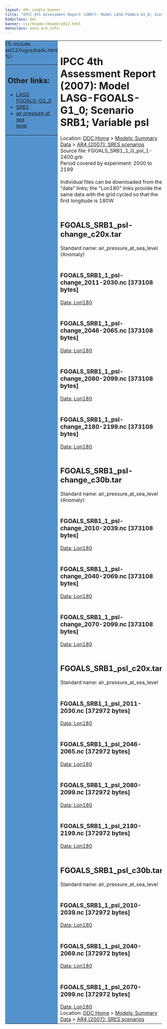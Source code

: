 ```yaml
---
layout: ddc_simple_banner
title: "IPCC 4th Assessment Report (2007): Model LASG-FGOALS-G1_0; Scenario SRB1; Variable psl"
bodyclass: ddc
banner: ssi/header/Header2012.html
menuclass: auto_ar4_info
---
```



<table width="100%" border="0" cellspacing="0" cellpadding="0" style="border-collapse: collapse;">
<tr style="margin:0;padding:0;border:0;">
<td style="margin:0;padding:0;border:0;height:1pt;width:150pt;background:#5492CD;" valign="top" >

<div id="lh-col2" class="auto_ar4_info">
<table class="menumain" bgcolor="#5492CD" cellspacing="0" width="100%" border="0">
<tr><td>
<h2> Other links:</h2>
<ul>
<li><a href="/auto/ar4/model-LASG-FGOALS-G1_0.html">LASG<br/>FGOALS-G1_0</a></li>
<li><a href="/auto/ar4/scenario-SRB1.html">SRB1</a></li>
<li><a href="/auto/ar4/var-air_pressure_at_sea_level.html">air pressure at sea<br/> level</a></li>
</ul>
</td></tr>
{% include ssi12/logos/badc.html %}
</table>
</div>
</td>
<td><h1>IPCC 4th Assessment Report (2007): Model LASG-FGOALS-G1_0; Scenario SRB1; Variable psl</h1>

<!-- Breadcrumb1 -->
<div id="breadcrumb1" align="left">
Location: <a href="/index.html">DDC Home</a> > <a href="/sim/gcm_clim/">Models: Summary Data</a>
> <a href="/sim/gcm_clim/SRES_AR4/index.html">AR4 (2007): SRES scenarios</a>
</div>
<!-- End of Breadcrumb1 -->Source file: FGOALS_SRB1_1_G_psl_1-2400.grb
<br/>
Period covered by experiment: 2000 to 2199<br/>
<br/>Individual files can be downloaded from the "data" links; the "Lon180" links provide the same data
         with the grid cycled so that the first longitude is 180W<br/>
<br/><h2>FGOALS_SRB1_psl-change_c20x.tar</h2>
Standard name: air_pressure_at_sea_level (Anomaly)<br>
<br/><h3>FGOALS_SRB1_1_psl-change_2011-2030.nc [373108 bytes]</h3>
<a href="http://apps.ipcc-data.org/cgi-bin/downl/ar4_nc/psl/FGOALS_SRB1_1_psl-change_2011-2030.nc">Data; </a><a href="http://apps.ipcc-data.org/cgi-bin/downl/ar4_nc/psl/FGOALS_SRB1_1_psl-change_2011-2030.cyto180.nc"> Lon180</a><br/>
<br/><h3>FGOALS_SRB1_1_psl-change_2046-2065.nc [373108 bytes]</h3>
<a href="http://apps.ipcc-data.org/cgi-bin/downl/ar4_nc/psl/FGOALS_SRB1_1_psl-change_2046-2065.nc">Data; </a><a href="http://apps.ipcc-data.org/cgi-bin/downl/ar4_nc/psl/FGOALS_SRB1_1_psl-change_2046-2065.cyto180.nc"> Lon180</a><br/>
<br/><h3>FGOALS_SRB1_1_psl-change_2080-2099.nc [373108 bytes]</h3>
<a href="http://apps.ipcc-data.org/cgi-bin/downl/ar4_nc/psl/FGOALS_SRB1_1_psl-change_2080-2099.nc">Data; </a><a href="http://apps.ipcc-data.org/cgi-bin/downl/ar4_nc/psl/FGOALS_SRB1_1_psl-change_2080-2099.cyto180.nc"> Lon180</a><br/>
<br/><h3>FGOALS_SRB1_1_psl-change_2180-2199.nc [373108 bytes]</h3>
<a href="http://apps.ipcc-data.org/cgi-bin/downl/ar4_nc/psl/FGOALS_SRB1_1_psl-change_2180-2199.nc">Data; </a><a href="http://apps.ipcc-data.org/cgi-bin/downl/ar4_nc/psl/FGOALS_SRB1_1_psl-change_2180-2199.cyto180.nc"> Lon180</a><br/>
<br/><h2>FGOALS_SRB1_psl-change_c30b.tar</h2>
Standard name: air_pressure_at_sea_level (Anomaly)<br>
<br/><h3>FGOALS_SRB1_1_psl-change_2010-2039.nc [373108 bytes]</h3>
<a href="http://apps.ipcc-data.org/cgi-bin/downl/ar4_nc/psl/FGOALS_SRB1_1_psl-change_2010-2039.nc">Data; </a><a href="http://apps.ipcc-data.org/cgi-bin/downl/ar4_nc/psl/FGOALS_SRB1_1_psl-change_2010-2039.cyto180.nc"> Lon180</a><br/>
<br/><h3>FGOALS_SRB1_1_psl-change_2040-2069.nc [373108 bytes]</h3>
<a href="http://apps.ipcc-data.org/cgi-bin/downl/ar4_nc/psl/FGOALS_SRB1_1_psl-change_2040-2069.nc">Data; </a><a href="http://apps.ipcc-data.org/cgi-bin/downl/ar4_nc/psl/FGOALS_SRB1_1_psl-change_2040-2069.cyto180.nc"> Lon180</a><br/>
<br/><h3>FGOALS_SRB1_1_psl-change_2070-2099.nc [373108 bytes]</h3>
<a href="http://apps.ipcc-data.org/cgi-bin/downl/ar4_nc/psl/FGOALS_SRB1_1_psl-change_2070-2099.nc">Data; </a><a href="http://apps.ipcc-data.org/cgi-bin/downl/ar4_nc/psl/FGOALS_SRB1_1_psl-change_2070-2099.cyto180.nc"> Lon180</a><br/>
<br/><h2>FGOALS_SRB1_psl_c20x.tar</h2>
Standard name: air_pressure_at_sea_level<br>
<br/><h3>FGOALS_SRB1_1_psl_2011-2030.nc [372972 bytes]</h3>
<a href="http://apps.ipcc-data.org/cgi-bin/downl/ar4_nc/psl/FGOALS_SRB1_1_psl_2011-2030.nc">Data; </a><a href="http://apps.ipcc-data.org/cgi-bin/downl/ar4_nc/psl/FGOALS_SRB1_1_psl_2011-2030.cyto180.nc"> Lon180</a><br/>
<br/><h3>FGOALS_SRB1_1_psl_2046-2065.nc [372972 bytes]</h3>
<a href="http://apps.ipcc-data.org/cgi-bin/downl/ar4_nc/psl/FGOALS_SRB1_1_psl_2046-2065.nc">Data; </a><a href="http://apps.ipcc-data.org/cgi-bin/downl/ar4_nc/psl/FGOALS_SRB1_1_psl_2046-2065.cyto180.nc"> Lon180</a><br/>
<br/><h3>FGOALS_SRB1_1_psl_2080-2099.nc [372972 bytes]</h3>
<a href="http://apps.ipcc-data.org/cgi-bin/downl/ar4_nc/psl/FGOALS_SRB1_1_psl_2080-2099.nc">Data; </a><a href="http://apps.ipcc-data.org/cgi-bin/downl/ar4_nc/psl/FGOALS_SRB1_1_psl_2080-2099.cyto180.nc"> Lon180</a><br/>
<br/><h3>FGOALS_SRB1_1_psl_2180-2199.nc [372972 bytes]</h3>
<a href="http://apps.ipcc-data.org/cgi-bin/downl/ar4_nc/psl/FGOALS_SRB1_1_psl_2180-2199.nc">Data; </a><a href="http://apps.ipcc-data.org/cgi-bin/downl/ar4_nc/psl/FGOALS_SRB1_1_psl_2180-2199.cyto180.nc"> Lon180</a><br/>
<br/><h2>FGOALS_SRB1_psl_c30b.tar</h2>
Standard name: air_pressure_at_sea_level<br>
<br/><h3>FGOALS_SRB1_1_psl_2010-2039.nc [372972 bytes]</h3>
<a href="http://apps.ipcc-data.org/cgi-bin/downl/ar4_nc/psl/FGOALS_SRB1_1_psl_2010-2039.nc">Data; </a><a href="http://apps.ipcc-data.org/cgi-bin/downl/ar4_nc/psl/FGOALS_SRB1_1_psl_2010-2039.cyto180.nc"> Lon180</a><br/>
<br/><h3>FGOALS_SRB1_1_psl_2040-2069.nc [372972 bytes]</h3>
<a href="http://apps.ipcc-data.org/cgi-bin/downl/ar4_nc/psl/FGOALS_SRB1_1_psl_2040-2069.nc">Data; </a><a href="http://apps.ipcc-data.org/cgi-bin/downl/ar4_nc/psl/FGOALS_SRB1_1_psl_2040-2069.cyto180.nc"> Lon180</a><br/>
<br/><h3>FGOALS_SRB1_1_psl_2070-2099.nc [372972 bytes]</h3>
<a href="http://apps.ipcc-data.org/cgi-bin/downl/ar4_nc/psl/FGOALS_SRB1_1_psl_2070-2099.nc">Data; </a><a href="http://apps.ipcc-data.org/cgi-bin/downl/ar4_nc/psl/FGOALS_SRB1_1_psl_2070-2099.cyto180.nc"> Lon180</a><br/>
<!-- Breadcrumb2 -->
<div id="breadcrumb2" align="left">
Location: <a href="/index.html">DDC Home</a> > <a href="/sim/gcm_clim/">Models: Summary Data</a>
> <a href="/sim/gcm_clim/SRES_AR4/index.html">AR4 (2007): SRES scenarios</a>
</div>
<!-- End of Breadcrumb2 --></td></tr></table>
